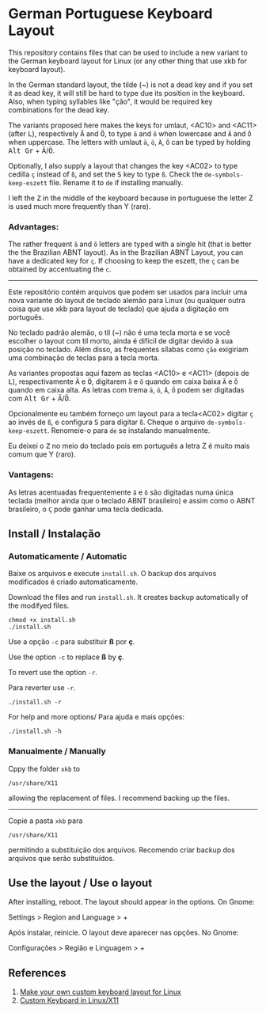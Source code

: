 # German Portuguese Keyboard Layout

This repository contains files that can be used to include a new variant to the German keyboard layout for Linux (or any other thing that use xkb for keyboard layout).

In the German standard layout, the tilde (~) is not a dead key and if you set it as dead key, it will still be hard to type due its position in the keyboard. Also, when typing syllables like "ção", it would be required key combinations for the dead key.

The variants proposed here makes the keys for umlaut, \<AC10\> and \<AC11\> (after <kbd>L</kbd>), respectively <kbd>Ä</kbd> and <kbd>Ö</kbd>, to type `ã` and `õ` when lowercase and `Ã` and `Õ` when uppercase. The letters with umlaut `ä`, `ö`, `Ä`, `Ö` can be typed by holding <kbd>Alt Gr</kbd> + <kbd>Ä</kbd>/<kbd>Ö</kbd>.

Optionally, I also supply a layout that changes the key \<AC02\> to type cedilla `ç` instead of `ß`, and set the <kbd>S</kbd> key to type `ß`. Check the `de-symbols-keep-eszett` file. Rename it to `de` if installing manually.

I left the <kbd>Z</kbd> in the middle of the keyboard because in portuguese the letter Z is used much more frequently than Y (rare).

### Advantages:

The rather frequent `ã` and `õ` letters are typed with a single hit (that is better the the Brazilian ABNT layout). As in the Brazilian ABNT Layout, you can have a dedicated key for `ç`. If choosing to keep the eszett, the `ç` can be obtained by accentuating the `c`.

---

Este repositório contém arquivos que podem ser usados para incluir uma nova variante do layout de teclado alemão para Linux (ou qualquer outra coisa que use xkb para layout de teclado) que ajuda a digitação em português.

No teclado padrão alemão, o til (~) não é uma tecla morta e se você escolher o layout com til morto, ainda é difícil de digitar devido à sua posição no teclado. Além disso, as frequentes sílabas como `ção` exigiriam uma combinação de teclas para a tecla morta.

As variantes propostas aqui fazem as teclas \<AC10\> e \<AC11\> (depois de <kbd>L</kbd>), respectivamente <kbd>Ä</kbd> e <kbd>Ö</kbd>, digitarem `ã` e `õ` quando em caixa baixa `Ã` e `Õ` quando em caixa alta. As letras com trema `ä`, `ö`, `Ä`, `Ö` podem ser digitadas com <kbd>Alt Gr</kbd> + <kbd>Ä</kbd>/<kbd>Ö</kbd>.

Opcionalmente eu também forneço um layout para a tecla\<AC02\> digitar `ç` ao invés de `ß`, e configura <kbd>S</kbd> para digitar `ß`. Cheque o arquivo `de-symbols-keep-eszett`. Renomeie-o para `de` se instalando manualmente.

Eu deixei o <kbd>Z</kbd> no meio do teclado pois em português a letra Z é muito mais comum que Y (raro).

### Vantagens:

As letras acentuadas frequentemente `ã` e `õ` são digitadas numa única teclada (melhor ainda que o teclado ABNT brasileiro) e assim como o ABNT brasileiro, o `Ç` pode ganhar uma tecla dedicada.

## Install / Instalação

### Automaticamente / Automatic

Baixe os arquivos e execute `install.sh`. O backup dos arquivos modificados é criado automaticamente.

Download the files and run `install.sh`. It creates backup automatically of the modifyed files.

```
chmod +x install.sh
./install.sh
```

Use a opção `-c` para substituir **ß** por **ç**.

Use the option `-c` to replace **ß** by **ç**.

To revert use the option `-r`.

Para reverter use `-r`.


```
./install.sh -r
```

For help and more options/ Para ajuda e mais opções:

```
./install.sh -h
```

### Manualmente / Manually

Cppy the folder `xkb` to

```
/usr/share/X11
```

allowing the replacement of files. I recommend backing up the files.

---

Copie a pasta `xkb` para

```
/usr/share/X11
```
permitindo a substituição dos arquivos. Recomendo criar backup dos arquivos que serão substituídos.

## Use the layout / Use o layout

After installing, reboot. The layout should appear in the options. On Gnome:

Settings > Region and Language > +

Após instalar, reinicie. O layout deve aparecer nas opções. No Gnome:

Configurações > Região e Linguagem > +

## References

1. [Make your own custom keyboard layout for Linux](https://ubuntu-mate.community/t/make-your-own-custom-keyboard-layout-for-linux/19733)
2. [Custom Keyboard in Linux/X11](http://people.uleth.ca/~daniel.odonnell/Blog/custom-keyboard-in-linuxx11#e)
